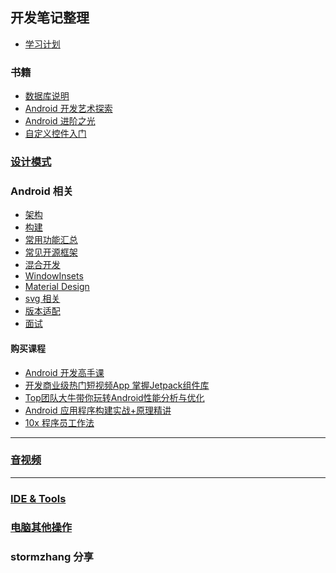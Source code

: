 ## 开发笔记整理
- [学习计划](./doc/plan/README.md)

### 书籍

- [数据库说明](doc/books/book_db/README.md)
- [Android 开发艺术探索](./doc/books/android_dev_art/readme.md)
- [Android 进阶之光](./doc/books/android_advance_light/README.md)
- [自定义控件入门](./elementary/README.md)

### [设计模式](./doc/design_pattern/readme.md)

### Android 相关
- [架构](./doc/arch/README.md)
- [构建](./doc/android_build/readme.md)
- [常用功能汇总](./doc/common/readme.md)
- [常见开源框架](./doc/open_source_arch/readme.md)
- [混合开发](./doc/mix_dev/README.md)
- [WindowInsets](./doc/window_insets.md)
- [Material Design](./doc/material_design/readme.md)
- [svg 相关](./doc/svg_note/README.md)
- [版本适配](./doc/version_adapt/README.md)
- [面试](./doc/interview/README.md)

#### 购买课程

- [Android 开发高手课](./doc/android_dev_performance/readme.md)
- [开发商业级热门短视频App 掌握Jetpack组件库]()
- [Top团队大牛带你玩转Android性能分析与优化](./doc/android_perforrmance_and_optimize/README.md)
- [Android 应用程序构建实战+原理精讲]()
- [10x 程序员工作法](./doc/geek_time/effective_work_method/readme.md)

---
### [音视频](./doc/av/README.md)

---

### [IDE & Tools](./doc/tools/readme.md)

### [电脑其他操作](./doc/pc_other_opera.md)

### stormzhang 分享




